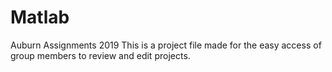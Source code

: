 # Matlab
Auburn  Assignments 2019
This is a project file made for the easy access of group members to review and edit projects.
